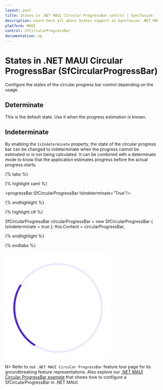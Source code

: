 ```yaml
---
layout: post
title: States in .NET MAUI Circular ProgressBar control | Syncfusion
description: Learn here all about States support in Syncfusion .NET MAUI Circular ProgressBar (SfCircularProgressBar) control and more.
platform: MAUI
control: SfCircularProgressBar
documentation: ug
---
```


# States in .NET MAUI Circular ProgressBar (SfCircularProgressBar)

Configure the states of the circular progress bar control depending on the usage.

## Determinate

This is the default state. Use it when the progress estimation is known.

## Indeterminate

By enabling the `IsIndeterminate` property, the state of the circular progress bar can be changed to indeterminate when the progress cannot be estimated or is not being calculated. It can be combined with a determinate mode to know that the application estimates progress before the actual progress starts.

{% tabs %} 

{% highlight xaml %} 

<progressBar:SfCircularProgressBar IsIndeterminate="True"/>

{% endhighlight %}

{% highlight c# %}

SfCircularProgressBar circularProgressBar = new SfCircularProgressBar { IsIndeterminate = true };
this.Content = circularProgressBar;

{% endhighlight %}

{% endtabs %} 

![.NET MAUI Circular ProgressBar in indeterminate state](images/states/circular-progressbar-indeterminate.gif)

N> Refer to our `.NET MAUI Circular ProgressBar` feature tour page for its groundbreaking feature representations. Also explore our [.NET MAUI Circular ProgressBar example](https://github.com/syncfusion/maui-demos/) that shows how to configure a SfCircularProgressBar in .NET MAUI.